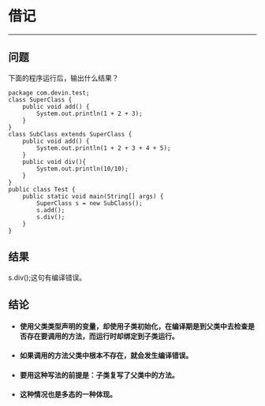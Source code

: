 # 借记
---
## 问题
下面的程序运行后，输出什么结果？
```
package com.devin.test;
class SuperClass {
	public void add() {
		System.out.println(1 + 2 + 3);
	}
}
class SubClass extends SuperClass {
	public void add() {
		System.out.println(1 + 2 + 3 + 4 + 5);
	}
	public void div(){
		System.out.println(10/10);
	}
}
public class Test {
	public static void main(String[] args) {
		SuperClass s = new SubClass();
		s.add();
		s.div();
	}
}
```
## 结果
s.div();这句有编译错误。
## 结论
* #### 使用父类类型声明的变量，却使用子类初始化，在编译期是到父类中去检查是否存在要调用的方法，而运行时却绑定到子类运行。
* #### 如果调用的方法父类中根本不存在，就会发生编译错误。
* #### 要用这种写法的前提是：子类复写了父类中的方法。
* #### 这种情况也是多态的一种体现。


